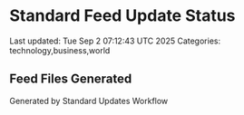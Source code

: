 # Standard Feed Update Status
Last updated: Tue Sep  2 07:12:43 UTC 2025
Categories: technology,business,world

## Feed Files Generated

Generated by Standard Updates Workflow

